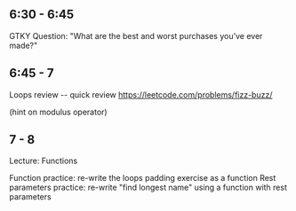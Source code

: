 ## 6:30 - 6:45

GTKY Question: "What are the best and worst purchases you’ve ever made?"

## 6:45 - 7

Loops review -- quick review
https://leetcode.com/problems/fizz-buzz/

(hint on modulus operator)

## 7 - 8

Lecture: Functions

Function practice: re-write the loops padding exercise as a function
Rest parameters practice: re-write "find longest name" using a function with rest parameters





